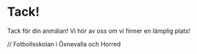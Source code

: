 # Tack!

Tack för din anmälan! Vi hör av oss om vi finner en lämplig plats!

// Fotbollsskolan i Öxnevalla och Horred

